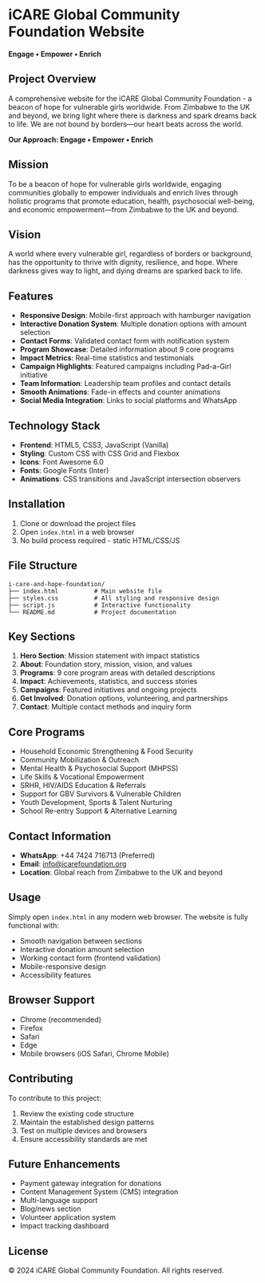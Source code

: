 # iCARE Global Community Foundation Website
**Engage • Empower • Enrich**

## Project Overview
A comprehensive website for the iCARE Global Community Foundation - a beacon of hope for vulnerable girls worldwide. From Zimbabwe to the UK and beyond, we bring light where there is darkness and spark dreams back to life. We are not bound by borders—our heart beats across the world.

**Our Approach: Engage • Empower • Enrich**

## Mission
To be a beacon of hope for vulnerable girls worldwide, engaging communities globally to empower individuals and enrich lives through holistic programs that promote education, health, psychosocial well-being, and economic empowerment—from Zimbabwe to the UK and beyond.

## Vision
A world where every vulnerable girl, regardless of borders or background, has the opportunity to thrive with dignity, resilience, and hope. Where darkness gives way to light, and dying dreams are sparked back to life.

## Features
- **Responsive Design**: Mobile-first approach with hamburger navigation
- **Interactive Donation System**: Multiple donation options with amount selection
- **Contact Forms**: Validated contact form with notification system
- **Program Showcase**: Detailed information about 9 core programs
- **Impact Metrics**: Real-time statistics and testimonials
- **Campaign Highlights**: Featured campaigns including Pad-a-Girl initiative
- **Team Information**: Leadership team profiles and contact details
- **Smooth Animations**: Fade-in effects and counter animations
- **Social Media Integration**: Links to social platforms and WhatsApp

## Technology Stack
- **Frontend**: HTML5, CSS3, JavaScript (Vanilla)
- **Styling**: Custom CSS with CSS Grid and Flexbox
- **Icons**: Font Awesome 6.0
- **Fonts**: Google Fonts (Inter)
- **Animations**: CSS transitions and JavaScript intersection observers

## Installation
1. Clone or download the project files
2. Open `index.html` in a web browser
3. No build process required - static HTML/CSS/JS

## File Structure
```
i-care-and-hope-foundation/
├── index.html          # Main website file
├── styles.css          # All styling and responsive design
├── script.js           # Interactive functionality
└── README.md           # Project documentation
```

## Key Sections
1. **Hero Section**: Mission statement with impact statistics
2. **About**: Foundation story, mission, vision, and values
3. **Programs**: 9 core program areas with detailed descriptions
4. **Impact**: Achievements, statistics, and success stories
5. **Campaigns**: Featured initiatives and ongoing projects
6. **Get Involved**: Donation options, volunteering, and partnerships
7. **Contact**: Multiple contact methods and inquiry form

## Core Programs
- Household Economic Strengthening & Food Security
- Community Mobilization & Outreach
- Mental Health & Psychosocial Support (MHPSS)
- Life Skills & Vocational Empowerment
- SRHR, HIV/AIDS Education & Referrals
- Support for GBV Survivors & Vulnerable Children
- Youth Development, Sports & Talent Nurturing
- School Re-entry Support & Alternative Learning

## Contact Information
- **WhatsApp**: +44 7424 716713 (Preferred)
- **Email**: info@icarefoundation.org
- **Location**: Global reach from Zimbabwe to the UK and beyond

## Usage
Simply open `index.html` in any modern web browser. The website is fully functional with:
- Smooth navigation between sections
- Interactive donation amount selection
- Working contact form (frontend validation)
- Mobile-responsive design
- Accessibility features

## Browser Support
- Chrome (recommended)
- Firefox
- Safari
- Edge
- Mobile browsers (iOS Safari, Chrome Mobile)

## Contributing
To contribute to this project:
1. Review the existing code structure
2. Maintain the established design patterns
3. Test on multiple devices and browsers
4. Ensure accessibility standards are met

## Future Enhancements
- Payment gateway integration for donations
- Content Management System (CMS) integration
- Multi-language support
- Blog/news section
- Volunteer application system
- Impact tracking dashboard

## License
© 2024 iCARE Global Community Foundation. All rights reserved.
